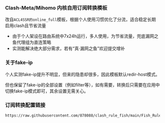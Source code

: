 ### Clash-Meta/Mihomo 内核自用订阅转换模板
改自```ACL4SSR的online_full```模板，根据个人使用习惯优化了分流，适合稳定长期启用clash且节省流量

* 由于个人架设在路由系统中7x24h运行，多人使用，为节省流量，兜底漏网之鱼代理组为直连策略
* 实测能解决绝大部分需求，若有“真·漏网之鱼”欢迎提交增补


### 关于fake-ip
个人实测fake-ip提升不明显，但来的隐患却很多，因此模板默认redir-host模式。

但也保留了fake-ip的全部设置（例如filter等），如有需要，转换后只需要在应用中切换fake-ip模式即可，其余设置无需关心。


### 订阅转换配置链接
```
https://raw.githubusercontent.com/878088/clash_rule_fish/main/Fish_Rule.ini
```
